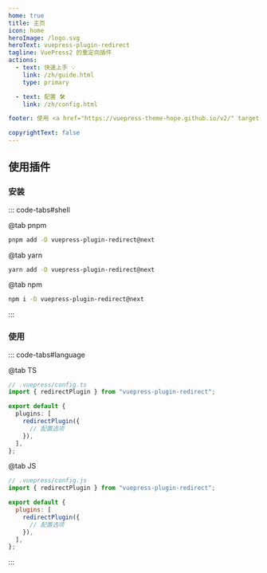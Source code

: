 ```yaml
---
home: true
title: 主页
icon: home
heroImage: /logo.svg
heroText: vuepress-plugin-redirect
tagline: VuePress2 的重定向插件
actions:
  - text: 快速上手 💡
    link: /zh/guide.html
    type: primary

  - text: 配置 🛠
    link: /zh/config.html

footer: 使用 <a href="https://vuepress-theme-hope.github.io/v2/" target="_blank">VuePress Theme Hope</a> 主题 | MIT 协议, 版权所有 © 2019-present Mr.Hope

copyrightText: false
---
```


## 使用插件

### 安装

::: code-tabs#shell

@tab pnpm

```bash
pnpm add -D vuepress-plugin-redirect@next
```

@tab yarn

```bash
yarn add -D vuepress-plugin-redirect@next
```

@tab npm

```bash
npm i -D vuepress-plugin-redirect@next
```

:::

### 使用

::: code-tabs#language

@tab TS

```ts
// .vuepress/config.ts
import { redirectPlugin } from "vuepress-plugin-redirect";

export default {
  plugins: [
    redirectPlugin({
      // 配置选项
    }),
  ],
};
```

@tab JS

```js
// .vuepress/config.js
import { redirectPlugin } from "vuepress-plugin-redirect";

export default {
  plugins: [
    redirectPlugin({
      // 配置选项
    }),
  ],
};
```

:::
